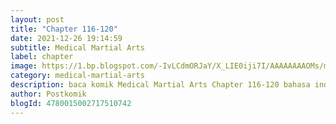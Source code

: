 ```yaml
---
layout: post 
title: "Chapter 116-120"
date: 2021-12-26 19:14:59
subtitle: Medical Martial Arts
label: chapter
image: https://1.bp.blogspot.com/-IvLCdmORJaY/X_LIE0iji7I/AAAAAAAAOMs/my-ksfNuVoMy9gdwIt18iT8_Bjpc32ldwCLcBGAsYHQ/s72-c/cover-Medical-Martial-Arts.jpg
category: medical-martial-arts
description: baca komik Medical Martial Arts Chapter 116-120 bahasa indonesia 
author: Postkomik
blogId: 4780015002717510742
---
```

